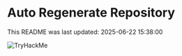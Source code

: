 # Auto Regenerate Repository

This README was last updated: 2025-06-22 15:38:00

 ![TryHackMe](https://tryhackme.com/badge/533634)
